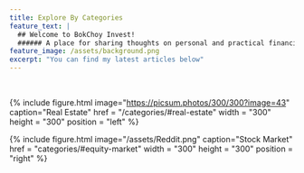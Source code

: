 ```yaml
---
title: Explore By Categories
feature_text: |
  ## Welcome to BokChoy Invest!
  ###### A place for sharing thoughts on personal and practical financial questions 
feature_image: /assets/background.png
excerpt: "You can find my latest articles below"
---
```

<br>

{% include figure.html image="https://picsum.photos/300/300?image=43" caption="Real Estate" href = "/categories/#real-estate" width = "300" height = "300" position = "left" %}

{% include figure.html image="/assets/Reddit.png" caption="Stock Market" href = "categories/#equity-market" width = "300" height = "300" position = "right" %}

